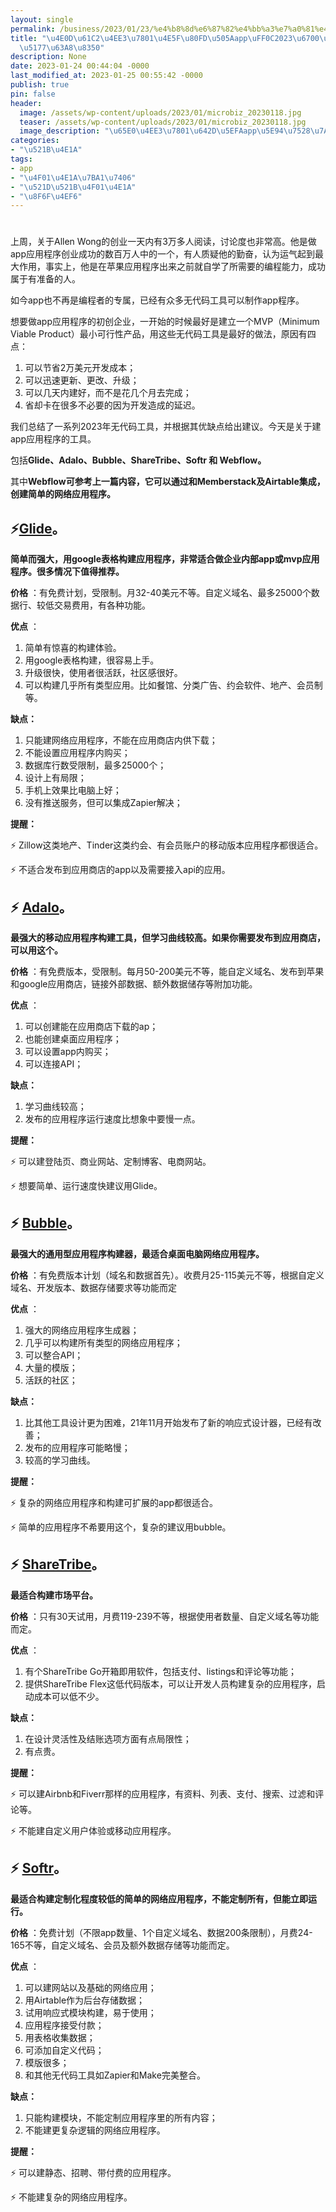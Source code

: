 ```yaml
---
layout: single
permalink: /business/2023/01/23/%e4%b8%8d%e6%87%82%e4%bb%a3%e7%a0%81%e4%b9%9f%e8%83%bd%e5%81%9aapp%ef%bc%8c2023%e6%9c%80%e5%a5%bd%e7%9a%84%e5%b7%a5%e5%85%b7%e6%8e%a8%e8%8d%90/
title: "\u4E0D\u61C2\u4EE3\u7801\u4E5F\u80FD\u505Aapp\uFF0C2023\u6700\u597D\u7684\u5DE5\
  \u5177\u63A8\u8350"
description: None
date: 2023-01-24 00:44:04 -0000
last_modified_at: 2023-01-25 00:55:42 -0000
publish: true
pin: false
header:
  image: /assets/wp-content/uploads/2023/01/microbiz_20230118.jpg
  teaser: /assets/wp-content/uploads/2023/01/microbiz_20230118.jpg
  image_description: "\u65E0\u4EE3\u7801\u642D\u5EFAapp\u5E94\u7528\u7A0B\u5E8F\u6700\u4F73\u5DE5"
categories:
- "\u521B\u4E1A"
tags:
- app
- "\u4F01\u4E1A\u7BA1\u7406"
- "\u521D\u521B\u4F01\u4E1A"
- "\u8F6F\u4EF6"
---
```

#

上周，关于Allen Wong的创业一天内有3万多人阅读，讨论度也非常高。他是做app应用程序创业成功的数百万人中的一个，有人质疑他的勤奋，认为运气起到最大作用，事实上，他是在苹果应用程序出来之前就自学了所需要的编程能力，成功属于有准备的人。

如今app也不再是编程者的专属，已经有众多无代码工具可以制作app程序。

想要做app应用程序的初创企业，一开始的时候最好是建立一个MVP（Minimum Viable Product）最小可行性产品，用这些无代码工具是最好的做法，原因有四点：

  1. 可以节省2万美元开发成本；
  2. 可以迅速更新、更改、升级；
  3. 可以几天内建好，而不是花几个月去完成；
  4. 省却卡在很多不必要的因为开发造成的延迟。

我们总结了一系列2023年无代码工具，并根据其优缺点给出建议。今天是关于建app应用程序的工具。

包括**Glide、Adalo、Bubble、ShareTribe、Softr 和 Webflow。**

其中**Webflow可参考上一篇内容，它可以通过和Memberstack及Airtable集成，创建简单的网络应用程序。**

## ⚡[**Glide**](https://www.glideapps.com)**。**

**简单而强大，用google表格构建应用程序，非常适合做企业内部app或mvp应用程序。很多情况下值得推荐。**

**价格** ：有免费计划，受限制。月32-40美元不等。自定义域名、最多25000个数据行、较低交易费用，有各种功能。

**优点** ：

  1. 简单有惊喜的构建体验。
  2. 用google表格构建，很容易上手。
  3. 升级很快，使用者很活跃，社区感很好。
  4. 可以构建几乎所有类型应用。比如餐馆、分类广告、约会软件、地产、会员制等。

**缺点：**

  1. 只能建网络应用程序，不能在应用商店内供下载；
  2. 不能设置应用程序内购买；
  3. 数据库行数受限制，最多25000个；
  4. 设计上有局限；
  5. 手机上效果比电脑上好；
  6. 没有推送服务，但可以集成Zapier解决；

**提醒：**

⚡ Zillow这类地产、Tinder这类约会、有会员账户的移动版本应用程序都很适合。

⚡ 不适合发布到应用商店的app以及需要接入api的应用。

## ⚡ **[Adalo](https://www.adalo.com)。**

**最强大的移动应用程序构建工具，但学习曲线较高。如果你需要发布到应用商店，可以用这个。**

**价格** ：有免费版本，受限制。每月50-200美元不等，能自定义域名、发布到苹果和google应用商店，链接外部数据、额外数据储存等附加功能。

**优点** ：

  1. 可以创建能在应用商店下载的ap；
  2. 也能创建桌面应用程序；
  3. 可以设置app内购买；
  4. 可以连接API；

**缺点：**

  1. 学习曲线较高；
  2. 发布的应用程序运行速度比想象中要慢一点。

**提醒：**

⚡ 可以建登陆页、商业网站、定制博客、电商网站。

⚡ 想要简单、运行速度快建议用Glide。

## ⚡ **[Bubble](https://bubble.io)。**

**最强大的通用型应用程序构建器，最适合桌面电脑网络应用程序。**

**价格** ：有免费版本计划（域名和数据首先）。收费月25-115美元不等，根据自定义域名、开发版本、数据存储要求等功能而定

**优点** ：

  1. 强大的网络应用程序生成器；
  2. 几乎可以构建所有类型的网络应用程序；
  3. 可以整合API；
  4. 大量的模版；
  5. 活跃的社区；

**缺点：**

  1. 比其他工具设计更为困难，21年11月开始发布了新的响应式设计器，已经有改善；
  2. 发布的应用程序可能略慢；
  3. 较高的学习曲线。

**提醒：**

⚡ 复杂的网络应用程序和构建可扩展的app都很适合。

⚡ 简单的应用程序不希要用这个，复杂的建议用bubble。

## **⚡ [ShareTribe](https://www.sharetribe.com)。**

**最适合构建市场平台。**

**价格** ：只有30天试用，月费119-239不等，根据使用者数量、自定义域名等功能而定。

**优点** ：

  1. 有个ShareTribe Go开箱即用软件，包括支付、listings和评论等功能；
  2. 提供ShareTribe Flex这低代码版本，可以让开发人员构建复杂的应用程序，启动成本可以低不少。

**缺点：**

  1. 在设计灵活性及结账选项方面有点局限性；
  2. 有点贵。

**提醒：**

⚡ 可以建Airbnb和Fiverr那样的应用程序，有资料、列表、支付、搜索、过滤和评论等。

⚡ 不能建自定义用户体验或移动应用程序。

## **⚡ [Softr](https://www.softr.io)。**

**最适合构建定制化程度较低的简单的网络应用程序，不能定制所有，但能立即运行。**

**价格** ：免费计划（不限app数量、1个自定义域名、数据200条限制），月费24-165不等，自定义域名、会员及额外数据存储等功能而定。

**优点** ：

  1. 可以建网站以及基础的网络应用；
  2. 用Airtable作为后台存储数据；
  3. 试用响应式模块构建，易于使用；
  4. 应用程序接受付款；
  5. 用表格收集数据；
  6. 可添加自定义代码；
  7. 模版很多；
  8. 和其他无代码工具如Zapier和Make完美整合。

**缺点：**

  1. 只能构建模块，不能定制应用程序里的所有内容；
  2. 不能建更复杂逻辑的网络应用程序。

**提醒：**

⚡ 可以建静态、招聘、带付费的应用程序。

⚡ 不能建复杂的网络应用程序。
